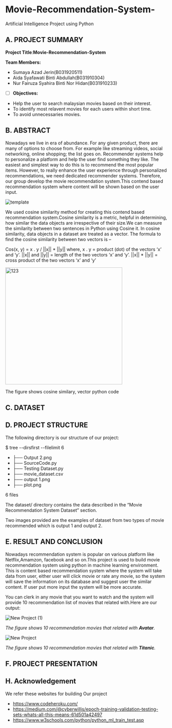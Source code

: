 # Movie-Recommendation-System-
Artificial Intelligence Project using Python
## A. PROJECT SUMMARY

**Project Title**:**Movie-Recommendation-System**

**Team Members:** 
- Sumaya Azad Jerin(B031920511)
- Aida Syafawati Binti Abdullah(B031910304)
- Nur Fairuza Syahira Binti Nor Hidan(B031910233)



- [ ] **Objectives:**
- Help the user to search malaysian movies based on their interest.
- To identify most relavent movies for each users within short time.
- To avoid unnecessaries movies.












##  B. ABSTRACT 

Nowadays we live in era of abundance. For any given product, there are many of options to choose from. For example like streaming videos, social networking, online shopping; the list goes on. Recommender systems help to personalize a platform and help the user find something they like. The easiest and simplest way to do this is to recommend the most popular items. However, to really enhance the user experience through personalized recommendations, we need dedicated recommender systems. Therefore, our group develop the  movie recommendation system.This contend based recommendation system where content will be shown based on the user input.


![template](https://user-images.githubusercontent.com/82071078/123038802-a5784a80-d423-11eb-9da7-26e2d5bcdadc.jpg)


We used cosine similarity method for creating this contend based recommendation system.Cosine similarity is a metric, helpful in determining, how similar the data objects are irrespective of their size.We can measure the similarity between two sentences in Python using Cosine it. In cosine similarity, data objects in a dataset are treated as a vector. The formula to find the cosine similarity between two vectors is –

Cos(x, y) = x . y / ||x|| * ||y||
where,
x . y = product (dot) of the vectors ‘x’ and ‘y’.
||x|| and ||y|| = length of the two vectors ‘x’ and ‘y’.
||x|| * ||y|| = cross product of the two vectors ‘x’ and ‘y’


<img width="364" alt="123" src="https://user-images.githubusercontent.com/82071078/123366819-78ef3a80-d5ab-11eb-9dc3-90c7b3826084.PNG">

The figure shows cosine similary, vector python code


## C.  DATASET









## D.   PROJECT STRUCTURE

The following directory is our structure of our project:

$ tree --dirsfirst --filelimit 6

- ├── Output 2.png
- ├── SourceCode.py
- ├── Testing Dataset.py
- ├── movie_dataset.csv
- ├── output 1.png
- ├── plot.png

6 files

The dataset/ directory contains the data described in the “Movie Recommendation System Dataset” section.

Two images provided are the examples of dataset from two types of movie recommended which is output 1 and output 2.







## E.  RESULT AND CONCLUSION



Nowadays recommendation system is popular on various platform like Netflix,Amamzon, facebook and so on.This project is used to build movie recommendation system using python in machine learning environment. This is content based recommendation system where the system will take data from user, either user will click movie or rate any movie, so the system will save the information on its database and  suggest user the similar content. If user put more input the system will be more accurate.

 You can clerk in any movie that you want to watch and the system will provide 10 recommendation list of movies that related with.Here are our output:





![New Project (1)](https://user-images.githubusercontent.com/82071078/123362928-16df0700-d5a4-11eb-9dd0-d50eb7820762.jpg)

*The figure shows 10 recommendation movies that related with ***Avatar***.* 


![New Project](https://user-images.githubusercontent.com/82071078/123363041-51e13a80-d5a4-11eb-815d-c258206f41d9.jpg)

*The figure shows 10 recommendation movies that related with ***Titanic***.*



## F.   PROJECT PRESENTATION 





##  H. Acknowledgement
We refer these websites for building Our project
- https://www.codeheroku.com/
- https://medium.com/@cyberwillis/epoch-training-validation-testing-sets-whats-all-this-means-61d501a42497
- https://www.w3schools.com/python/python_ml_train_test.asp


